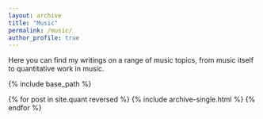 ```yaml
---
layout: archive
title: "Music"
permalink: /music/
author_profile: true
---
```


Here you can find my writings on a range of music topics, from music itself to quantitative work in music.

{% include base_path %}

{% for post in site.quant reversed %}
  {% include archive-single.html %}
{% endfor %}
